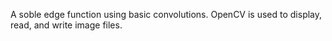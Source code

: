 A soble edge function using basic convolutions.
OpenCV is used to display, read, and write image files.
